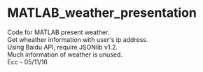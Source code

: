 # MATLAB_weather_presentation
Code for MATLAB present weather.<br>
Get wheather information with user's ip address.<br>
Using Baidu API, require JSONlib v1.2.<br>
Much information of weather is unused.<br>
Ecc - 05/11/16
